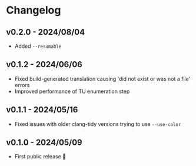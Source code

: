 # Changelog

## v0.2.0 - 2024/08/04

-   Added `--resumable`

## v0.1.2 - 2024/06/06

-   Fixed build-generated translation causing 'did not exist or was not a file' errors
-   Improved performance of TU enumeration step

## v0.1.1 - 2024/05/16

-   Fixed issues with older clang-tidy versions trying to use `--use-color`

## v0.1.0 - 2024/05/09

-   First public release 🎉&#xFE0F;
